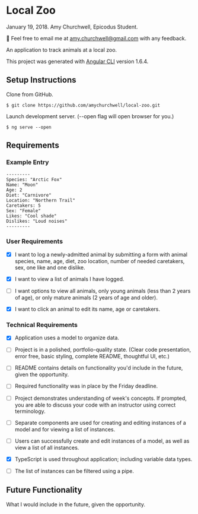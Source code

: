 # Local Zoo
January 19, 2018. Amy Churchwell, Epicodus Student.

:email: Feel free to email me at amy.churchwell@gmail.com with any feedback.

An application to track animals at a local zoo.

This project was generated with [Angular CLI](https://github.com/angular/angular-cli) version 1.6.4.

## Setup Instructions

Clone from GitHub.
```
$ git clone https://github.com/amychurchwell/local-zoo.git
```

Launch development server. (--open flag will open browser for you.)
```
$ ng serve --open
```

## Requirements

### Example Entry

```
---------
Species: "Arctic Fox"
Name: "Moon"
Age: 2
Diet: "Carnivore"
Location: "Northern Trail"
Caretakers: 5
Sex: "Female"
Likes: "Cool shade"
Dislikes: "Loud noises"
---------
```

### User Requirements

- [x] I want to log a newly-admitted animal by submitting a form with animal species, name, age, diet, zoo location, number of needed caretakers, sex, one like and one dislike.

- [x] I want to view a list of animals I have logged.

- [ ] I want options to view all animals, only young animals (less than 2 years of age), or only mature animals (2 years of age and older).

- [x] I want to click an animal to edit its name, age or caretakers.

### Technical Requirements

- [x] Application uses a model to organize data.

- [ ] Project is in a polished, portfolio-quality state. (Clear code presentation, error free, basic styling, complete README, thoughtful UI, etc.)

- [ ] README contains details on functionality you'd include in the future, given the opportunity.

- [ ] Required functionality was in place by the Friday deadline.

- [ ] Project demonstrates understanding of week's concepts. If prompted, you are able to discuss your code with an instructor using correct terminology.

- [ ] Separate components are used for creating and editing instances of a model and for viewing a list of instances.

- [ ] Users can successfully create and edit instances of a model, as well as view a list of all instances.

- [x] TypeScript is used throughout application; including variable data types.

- [ ] The list of instances can be filtered using a pipe.


## Future Functionality
What I would include in the future, given the opportunity.
